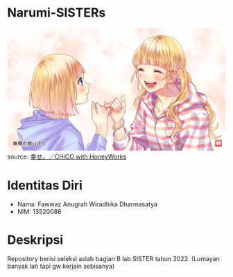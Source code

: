 # Narumi-SISTERs
![alt text](intro-pic.png)
source: [幸せ。／CHiCO with HoneyWorks](https://www.youtube.com/watch?v=YWDe5n_EwRw)
# Identitas Diri
- Nama: Fawwaz Anugrah Wiradhika Dharmasatya
- NIM: 13520086
# Deskripsi
Repository berisi seleksi aslab bagian B lab SISTER tahun 2022. (Lumayan banyak lah tapi gw kerjain sebisanya)
